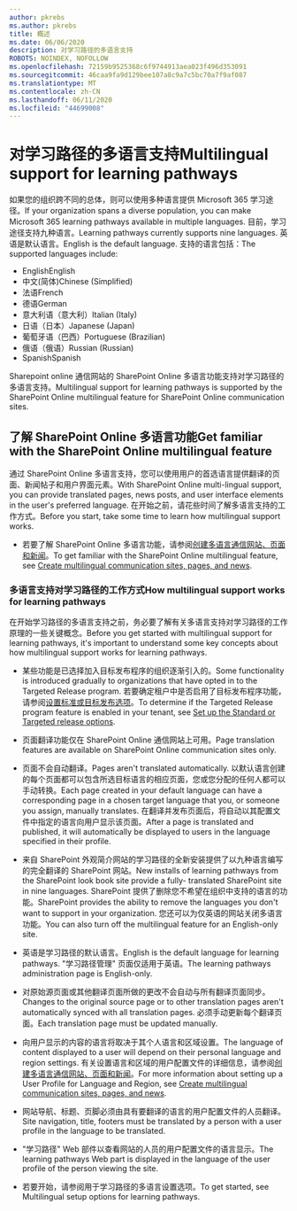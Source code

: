 ```yaml
---
author: pkrebs
ms.author: pkrebs
title: 概述
ms.date: 06/06/2020
description: 对学习路径的多语言支持
ROBOTS: NOINDEX, NOFOLLOW
ms.openlocfilehash: 72159b9525368c6f9744913aea023f496d353091
ms.sourcegitcommit: 46caa9fa9d129bee107a8c9a7c5bc70a7f9af087
ms.translationtype: MT
ms.contentlocale: zh-CN
ms.lasthandoff: 06/11/2020
ms.locfileid: "44699008"
---
```

# <a name="multilingual-support-for-learning-pathways"></a><span data-ttu-id="f2c6e-103">对学习路径的多语言支持</span><span class="sxs-lookup"><span data-stu-id="f2c6e-103">Multilingual support for learning pathways</span></span>

<span data-ttu-id="f2c6e-104">如果您的组织跨不同的总体，则可以使用多种语言提供 Microsoft 365 学习途径。</span><span class="sxs-lookup"><span data-stu-id="f2c6e-104">If your organization spans a diverse population, you can make Microsoft 365 learning pathways available in multiple languages.</span></span> <span data-ttu-id="f2c6e-105">目前，学习途径支持九种语言。</span><span class="sxs-lookup"><span data-stu-id="f2c6e-105">Learning pathways currently supports nine languages.</span></span> <span data-ttu-id="f2c6e-106">英语是默认语言。</span><span class="sxs-lookup"><span data-stu-id="f2c6e-106">English is the default language.</span></span> <span data-ttu-id="f2c6e-107">支持的语言包括：</span><span class="sxs-lookup"><span data-stu-id="f2c6e-107">The supported languages include:</span></span>   

- <span data-ttu-id="f2c6e-108">English</span><span class="sxs-lookup"><span data-stu-id="f2c6e-108">English</span></span>    
- <span data-ttu-id="f2c6e-109">中文(简体)</span><span class="sxs-lookup"><span data-stu-id="f2c6e-109">Chinese (Simplified)</span></span>
- <span data-ttu-id="f2c6e-110">法语</span><span class="sxs-lookup"><span data-stu-id="f2c6e-110">French</span></span>
- <span data-ttu-id="f2c6e-111">德语</span><span class="sxs-lookup"><span data-stu-id="f2c6e-111">German</span></span>
- <span data-ttu-id="f2c6e-112">意大利语（意大利）</span><span class="sxs-lookup"><span data-stu-id="f2c6e-112">Italian (Italy)</span></span>
- <span data-ttu-id="f2c6e-113">日语（日本）</span><span class="sxs-lookup"><span data-stu-id="f2c6e-113">Japanese (Japan)</span></span>
- <span data-ttu-id="f2c6e-114">葡萄牙语（巴西）</span><span class="sxs-lookup"><span data-stu-id="f2c6e-114">Portuguese (Brazilian)</span></span>
- <span data-ttu-id="f2c6e-115">俄语（俄语）</span><span class="sxs-lookup"><span data-stu-id="f2c6e-115">Russian (Russian)</span></span>
- <span data-ttu-id="f2c6e-116">Spanish</span><span class="sxs-lookup"><span data-stu-id="f2c6e-116">Spanish</span></span>

<span data-ttu-id="f2c6e-117">Sharepoint online 通信网站的 SharePoint Online 多语言功能支持对学习路径的多语言支持。</span><span class="sxs-lookup"><span data-stu-id="f2c6e-117">Multilingual support for learning pathways is supported by the SharePoint Online multilingual feature for SharePoint Online communication sites.</span></span> 

## <a name="get-familiar-with-the-sharepoint-online-multilingual-feature"></a><span data-ttu-id="f2c6e-118">了解 SharePoint Online 多语言功能</span><span class="sxs-lookup"><span data-stu-id="f2c6e-118">Get familiar with the SharePoint Online multilingual feature</span></span>
<span data-ttu-id="f2c6e-119">通过 SharePoint Online 多语言支持，您可以使用用户的首选语言提供翻译的页面、新闻帖子和用户界面元素。</span><span class="sxs-lookup"><span data-stu-id="f2c6e-119">With SharePoint Online multi-lingual support, you can provide translated pages, news posts, and user interface elements in the user's preferred language.</span></span> <span data-ttu-id="f2c6e-120">在开始之前，请花些时间了解多语言支持的工作方式。</span><span class="sxs-lookup"><span data-stu-id="f2c6e-120">Before you start, take some time to learn how multilingual support works.</span></span> 
- <span data-ttu-id="f2c6e-121">若要了解 SharePoint Online 多语言功能，请参阅[创建多语言通信网站、页面和新闻](https://support.office.com/en-us/article/2bb7d610-5453-41c6-a0e8-6f40b3ed750c)。</span><span class="sxs-lookup"><span data-stu-id="f2c6e-121">To get familiar with the SharePoint Online multilingual feature, see [Create multilingual communication sites, pages, and news](https://support.office.com/en-us/article/2bb7d610-5453-41c6-a0e8-6f40b3ed750c).</span></span> 

### <a name="how-multilingual-support-works-for-learning-pathways"></a><span data-ttu-id="f2c6e-122">多语言支持对学习路径的工作方式</span><span class="sxs-lookup"><span data-stu-id="f2c6e-122">How multilingual support works for learning pathways</span></span>
<span data-ttu-id="f2c6e-123">在开始学习路径的多语言支持之前，务必要了解有关多语言支持对学习路径的工作原理的一些关键概念。</span><span class="sxs-lookup"><span data-stu-id="f2c6e-123">Before you get started with multilingual support for learning pathways, it's important to understand some key concepts about how multilingual support works for learning pathways.</span></span> 

- <span data-ttu-id="f2c6e-124">某些功能是已选择加入目标发布程序的组织逐渐引入的。</span><span class="sxs-lookup"><span data-stu-id="f2c6e-124">Some functionality is introduced gradually to organizations that have opted in to the Targeted Release program.</span></span> <span data-ttu-id="f2c6e-125">若要确定租户中是否启用了目标发布程序功能，请参阅[设置标准或目标发布选项](https://support.office.com/en-us/article/3b3adfa4-1777-4ff0-b606-fb8732101f47)。</span><span class="sxs-lookup"><span data-stu-id="f2c6e-125">To determine if the Targeted Release program feature is enabled in your tenant, see [Set up the Standard or Targeted release options](https://support.office.com/en-us/article/3b3adfa4-1777-4ff0-b606-fb8732101f47).</span></span> 
- <span data-ttu-id="f2c6e-126">页面翻译功能仅在 SharePoint Online 通信网站上可用。</span><span class="sxs-lookup"><span data-stu-id="f2c6e-126">Page translation features are available on SharePoint Online communication sites only.</span></span>
- <span data-ttu-id="f2c6e-127">页面不会自动翻译。</span><span class="sxs-lookup"><span data-stu-id="f2c6e-127">Pages aren't translated automatically.</span></span> <span data-ttu-id="f2c6e-128">以默认语言创建的每个页面都可以包含所选目标语言的相应页面，您或您分配的任何人都可以手动转换。</span><span class="sxs-lookup"><span data-stu-id="f2c6e-128">Each page created in your default language can have a corresponding page in a chosen target language that you, or someone you assign, manually translates.</span></span> <span data-ttu-id="f2c6e-129">在翻译并发布页面后，将自动以其配置文件中指定的语言向用户显示该页面。</span><span class="sxs-lookup"><span data-stu-id="f2c6e-129">After a page is translated and published, it will automatically be displayed to users in the language specified in their profile.</span></span>
- <span data-ttu-id="f2c6e-130">来自 SharePoint 外观简介网站的学习路径的全新安装提供了以九种语言编写的完全翻译的 SharePoint 网站。</span><span class="sxs-lookup"><span data-stu-id="f2c6e-130">New installs of learning pathways from the SharePoint look book site provide a fully- translated SharePoint site in nine languages.</span></span> <span data-ttu-id="f2c6e-131">SharePoint 提供了删除您不希望在组织中支持的语言的功能。</span><span class="sxs-lookup"><span data-stu-id="f2c6e-131">SharePoint provides the ability to remove the languages you don't want to support in your organization.</span></span> <span data-ttu-id="f2c6e-132">您还可以为仅英语的网站关闭多语言功能。</span><span class="sxs-lookup"><span data-stu-id="f2c6e-132">You can also turn off the multilingual feature for an English-only site.</span></span> 
- <span data-ttu-id="f2c6e-133">英语是学习路径的默认语言。</span><span class="sxs-lookup"><span data-stu-id="f2c6e-133">English is the default language for learning pathways.</span></span> <span data-ttu-id="f2c6e-134">"学习路径管理" 页面仅适用于英语。</span><span class="sxs-lookup"><span data-stu-id="f2c6e-134">The learning pathways administration page is English-only.</span></span> 
- <span data-ttu-id="f2c6e-135">对原始源页面或其他翻译页面所做的更改不会自动与所有翻译页面同步。</span><span class="sxs-lookup"><span data-stu-id="f2c6e-135">Changes to the original source page or to other translation pages aren't automatically synced with all translation pages.</span></span> <span data-ttu-id="f2c6e-136">必须手动更新每个翻译页面。</span><span class="sxs-lookup"><span data-stu-id="f2c6e-136">Each translation page must be updated manually.</span></span>
- <span data-ttu-id="f2c6e-137">向用户显示的内容的语言将取决于其个人语言和区域设置。</span><span class="sxs-lookup"><span data-stu-id="f2c6e-137">The language of content displayed to a user will depend on their personal language and region settings.</span></span> <span data-ttu-id="f2c6e-138">有关设置语言和区域的用户配置文件的详细信息，请参阅[创建多语言通信网站、页面和新闻](https://support.office.com/en-us/article/2bb7d610-5453-41c6-a0e8-6f40b3ed750c)。</span><span class="sxs-lookup"><span data-stu-id="f2c6e-138">For more information about setting up a User Profile for Language and Region, see [Create multilingual communication sites, pages, and news](https://support.office.com/en-us/article/2bb7d610-5453-41c6-a0e8-6f40b3ed750c).</span></span> 
- <span data-ttu-id="f2c6e-139">网站导航、标题、页脚必须由具有要翻译的语言的用户配置文件的人员翻译。</span><span class="sxs-lookup"><span data-stu-id="f2c6e-139">Site navigation, title, footers must be translated by a person with a user profile in the language to be translated.</span></span>
- <span data-ttu-id="f2c6e-140">"学习路径" Web 部件以查看网站的人员的用户配置文件的语言显示。</span><span class="sxs-lookup"><span data-stu-id="f2c6e-140">The learning pathways Web part is displayed in the language of the user profile of the person viewing the site.</span></span> 

- <span data-ttu-id="f2c6e-141">若要开始，请参阅用于学习路径的多语言设置选项。</span><span class="sxs-lookup"><span data-stu-id="f2c6e-141">To get started, see Multilingual setup options for learning pathways.</span></span> 